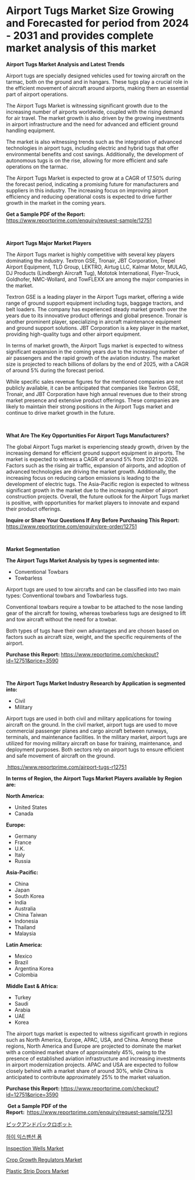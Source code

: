 <p><h1>Airport Tugs Market Size Growing and Forecasted for period from 2024 - 2031 and provides complete market analysis of this market</h1></p><p><strong>Airport Tugs Market Analysis and Latest Trends</strong></p>
<p><p>Airport tugs are specially designed vehicles used for towing aircraft on the tarmac, both on the ground and in hangars. These tugs play a crucial role in the efficient movement of aircraft around airports, making them an essential part of airport operations.</p><p>The Airport Tugs Market is witnessing significant growth due to the increasing number of airports worldwide, coupled with the rising demand for air travel. The market growth is also driven by the growing investments in airport infrastructure and the need for advanced and efficient ground handling equipment.</p><p>The market is also witnessing trends such as the integration of advanced technologies in airport tugs, including electric and hybrid tugs that offer environmental benefits and cost savings. Additionally, the development of autonomous tugs is on the rise, allowing for more efficient and safe operations on the tarmac.</p><p>The Airport Tugs Market is expected to grow at a CAGR of 17.50% during the forecast period, indicating a promising future for manufacturers and suppliers in this industry. The increasing focus on improving airport efficiency and reducing operational costs is expected to drive further growth in the market in the coming years.</p></p>
<p><strong>Get a Sample PDF of the Report:&nbsp;</strong> <a href="https://www.reportprime.com/enquiry/request-sample/12751">https://www.reportprime.com/enquiry/request-sample/12751</a></p>
<p>&nbsp;</p>
<p><strong>Airport Tugs Major Market Players</strong></p>
<p><p>The Airport Tugs market is highly competitive with several key players dominating the industry. Textron GSE, Tronair, JBT Corporation, Trepel Airport Equipment, TLD Group, LEKTRO, Airtug LLC, Kalmar Motor, MULAG, DJ Products (Lindbergh Aircraft Tug), Mototok International, Flyer-Truck, Goldhofer, NMC-Wollard, and TowFLEXX are among the major companies in the market.</p><p>Textron GSE is a leading player in the Airport Tugs market, offering a wide range of ground support equipment including tugs, baggage tractors, and belt loaders. The company has experienced steady market growth over the years due to its innovative product offerings and global presence. Tronair is another prominent player, specializing in aircraft maintenance equipment and ground support solutions. JBT Corporation is a key player in the market, providing high-quality tugs and other airport equipment.</p><p>In terms of market growth, the Airport Tugs market is expected to witness significant expansion in the coming years due to the increasing number of air passengers and the rapid growth of the aviation industry. The market size is projected to reach billions of dollars by the end of 2025, with a CAGR of around 5% during the forecast period.</p><p>While specific sales revenue figures for the mentioned companies are not publicly available, it can be anticipated that companies like Textron GSE, Tronair, and JBT Corporation have high annual revenues due to their strong market presence and extensive product offerings. These companies are likely to maintain their strong positions in the Airport Tugs market and continue to drive market growth in the future.</p></p>
<p>&nbsp;</p>
<p><strong>What Are The Key Opportunities For Airport Tugs Manufacturers?</strong></p>
<p><p>The global Airport Tugs market is experiencing steady growth, driven by the increasing demand for efficient ground support equipment in airports. The market is expected to witness a CAGR of around 5% from 2021 to 2026. Factors such as the rising air traffic, expansion of airports, and adoption of advanced technologies are driving the market growth. Additionally, the increasing focus on reducing carbon emissions is leading to the development of electric tugs. The Asia-Pacific region is expected to witness significant growth in the market due to the increasing number of airport construction projects. Overall, the future outlook for the Airport Tugs market is positive, with opportunities for market players to innovate and expand their product offerings.</p></p>
<p><strong>Inquire or Share Your Questions If Any Before Purchasing This Report:</strong> <a href="https://www.reportprime.com/enquiry/pre-order/12751">https://www.reportprime.com/enquiry/pre-order/12751</a></p>
<p>&nbsp;</p>
<p><strong>Market Segmentation</strong></p>
<p><strong>The Airport Tugs Market Analysis by types is segmented into:</strong></p>
<p><ul><li>Conventional Towbars</li><li>Towbarless</li></ul></p>
<p><p>Airport tugs are used to tow aircrafts and can be classified into two main types: Conventional towbars and Towbarless tugs. </p><p>Conventional towbars require a towbar to be attached to the nose landing gear of the aircraft for towing, whereas towbarless tugs are designed to lift and tow aircraft without the need for a towbar. </p><p>Both types of tugs have their own advantages and are chosen based on factors such as aircraft size, weight, and the specific requirements of the airport.</p></p>
<p><strong>Purchase this Report:&nbsp;</strong><a href="https://www.reportprime.com/checkout?id=12751&price=3590">https://www.reportprime.com/checkout?id=12751&price=3590</a></p>
<p>&nbsp;</p>
<p><strong>The Airport Tugs Market Industry Research by Application is segmented into:</strong></p>
<p><ul><li>Civil</li><li>Military</li></ul></p>
<p><p>Airport tugs are used in both civil and military applications for towing aircraft on the ground. In the civil market, airport tugs are used to move commercial passenger planes and cargo aircraft between runways, terminals, and maintenance facilities. In the military market, airport tugs are utilized for moving military aircraft on base for training, maintenance, and deployment purposes. Both sectors rely on airport tugs to ensure efficient and safe movement of aircraft on the ground.</p></p>
<p><a href="https://www.reportprime.com/airport-tugs-r12751">&nbsp;https://www.reportprime.com/airport-tugs-r12751</a></p>
<p><strong>In terms of Region, the Airport Tugs Market Players available by Region are:</strong></p>
<p>
    <p> <strong> North America: </strong>
        <ul>
            <li>United States</li>
            <li>Canada</li>
        </ul>
        </p> 
    <p> <strong> Europe: </strong>
        <ul>
            <li>Germany</li>
            <li>France</li>
            <li>U.K.</li>
            <li>Italy</li>
            <li>Russia</li>
        </ul>
        </p> 
    <p> <strong> Asia-Pacific: </strong>
        <ul>
            <li>China</li>
            <li>Japan</li>
            <li>South Korea</li>
            <li>India</li>
            <li>Australia</li>
            <li>China Taiwan</li>
            <li>Indonesia</li>
            <li>Thailand</li>
            <li>Malaysia</li>
        </ul>
        </p> 
    <p> <strong> Latin America: </strong>
        <ul>
            <li>Mexico</li>
            <li>Brazil</li>
            <li>Argentina Korea</li>
            <li>Colombia</li>
        </ul>
        </p> 
    <p> <strong> Middle East & Africa: </strong>
        <ul>
            <li>Turkey</li>
            <li>Saudi</li>
            <li>Arabia</li>
            <li>UAE</li>
            <li>Korea</li>
        </ul>
    </p>
    </p>
<p><p>The airport tugs market is expected to witness significant growth in regions such as North America, Europe, APAC, USA, and China. Among these regions, North America and Europe are projected to dominate the market with a combined market share of approximately 45%, owing to the presence of established aviation infrastructure and increasing investments in airport modernization projects. APAC and USA are expected to follow closely behind with a market share of around 30%, while China is anticipated to contribute approximately 25% to the market valuation.</p></p>
<p><strong>Purchase this Report: </strong><a href="https://www.reportprime.com/checkout?id=12751&price=3590">https://www.reportprime.com/checkout?id=12751&price=3590</a></p>
<p>&nbsp;<strong>Get a Sample PDF of the Report:&nbsp;&nbsp;</strong><a href="https://www.reportprime.com/enquiry/request-sample/12751">https://www.reportprime.com/enquiry/request-sample/12751</a></p>
<p><strong></strong></p>
<p><p><a href="https://github.com/ReganWisoky2023/Market-Research-Report-List-1/blob/main/496020120608.md">ピックアンドパックロボット</a></p><p><a href="https://github.com/Penelolack456456/Market-Research-Report-List-1/blob/main/269740519011.md">하이 익스팬션 폼</a></p><p><a href="https://github.com/beatblasta/Market-Research-Report-List-2/blob/main/inspection-wells-market.md">Inspection Wells Market</a></p><p><a href="https://issuu.com/reportprime-2/docs/crop-growth-regulators-market-size-2030.pptx">Crop Growth Regulators Market</a></p><p><a href="https://github.com/shotows/Market-Research-Report-List-2/blob/main/plastic-strip-doors-market.md">Plastic Strip Doors Market</a></p></p>